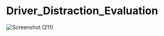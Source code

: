 # Driver_Distraction_Evaluation
![Screenshot (211)](https://user-images.githubusercontent.com/38711536/144023958-fff1b3d3-c0f6-40b3-81c3-6183ca0d64be.png)
